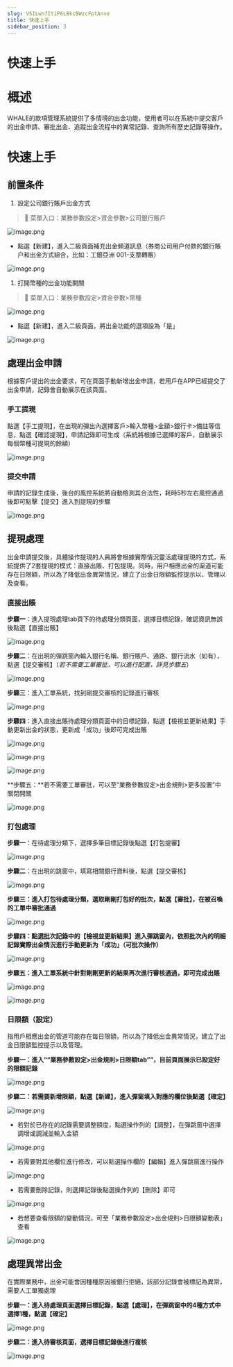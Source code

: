 ```yaml
---
slug: VSILwnfItiP6L8kcBWzcFptAnve
title: 快速上手
sidebar_position: 3
---
```



# 快速上手


# 概述


WHALE的款項管理系統提供了多情境的出金功能，使用者可以在系統中提交客戶的出金申請、審批出金、追蹤出金流程中的異常記錄、查詢所有歷史記錄等操作。


# 快速上手


## 前置条件

1. 設定公司銀行賬戶出金方式

> 📍 菜單入口：業務參數設定>資金參數>公司銀行賬戶


![image.png](/assets/a0588fbf6926cb281ae11a1da226e4b3.png)

- 點選【新建】，進入二級頁面補充出金頻道訊息（券商公司用户付款的銀行賬户和出金方式組合，比如：工銀亞洲 001-支票轉賬）

![image.png](/assets/36f4e3c4c6fc73bc5c89badcd1be6098.png)

1. 打開幣種的出金功能開關

> 📍 菜單入口：業務參數設定>資金參數>幣種


![image.png](/assets/095f3daa0e40afed97aa179c8af2fdb0.png)

- 點選【新建】，進入二級頁面，將出金功能的選項設為「是」

![image.png](/assets/7aa124fa3dad2b47f906a076ba518ff1.png)


## 處理出金申請


根據客戶提出的出金要求，可在頁面手動新增出金申請，若用戶在APP已經提交了出金申請，記錄會自動展示在該頁面。


### 手工提現


點選【手工提現】，在出現的彈出內選擇客戶>輸入幣種>金額>銀行卡>備註等信息，點選【確認提現】，申請記錄即可生成（系統將根據已選擇的客戶，自動展示每個幣種可提現的餘額）


![image.png](/assets/b2f11e3d5a5138a37d5f6586db4d3c60.png)


### 提交申請


申請的記錄生成後，後台的風控系統將自動檢測其合法性，耗時5秒左右風控通過後即可點擊【提交】進入到提現的步驟


![image.png](/assets/5bda55cff910f2ca0472c44ab47b3baf.png)


## 提現處理


出金申請提交後，具體操作提現的人員將會根據實際情況靈活處理提現的方式，系統提供了2套提現的模式：直接出賬、打包提現。同時，用户相應出金的渠道可能存在日限額，所以為了降低出金異常情況，建立了出金日限額監控提示以、管理以及查看。


### 直接出賬


**步驟一**：進入提現處理tab頁下的待處理分類頁面，選擇目標記錄，確認資訊無誤後點選【直接出賬】


![image.png](/assets/e29cee226951bd9ba95664fb06decd1c.png)


**步驟二**：在出現的彈跳窗內輸入銀行名稱、銀行賬戶、通路、銀行流水（如有），點選【提交審核】（_若不需要工單審批，可以進行配置，詳見步驟五_）


![image.png](/assets/817cce6b15001c51000ec42a14a625bc.png)


**步驟三**：進入工單系統，找到剛提交審核的記錄進行審核


![image.png](/assets/2cdc7e85b5202ce89007e7526d949bb8.png)


**步驟四**：進入直接出賬待處理分類頁面中的目標記錄，點選【檢視並更新結果】手動更新出金的狀態，更新成「成功」後即可完成出賬


![image.png](/assets/c9553a7a09ebe3410eb27910b5dbfd1f.png)


![image.png](/assets/14fbe360c0650ee9ed203ffffaa2021f.png)


![image.png](/assets/e48b5495ae59adbb3d13405d74b0ae9c.png)


**步驟五：**若不需要工單審批，可以至“業務參數設定>出金規則>更多設置”中關閉開關


![image.png](/assets/41365788d032cd3f8912ac5f7e88a68d.png)


### 打包處理


**步驟一**：在待處理分類下，選擇多筆目標記錄後點選【打包提審】


![image.png](/assets/1d7300f40867fbf7000c40ae11199316.png)


**步驟二**：在出現的跳窗中，填寫相關銀行資料後，點選【提交審核】


![image.png](/assets/5ef92d82f5d7f028d1c43f020420be70.png)


**步驟三：進入打包待處理分類，選取剛剛打包好的批次，點選【審批】，在被召喚的工單中審批通過**


![image.png](/assets/faab8f6c9b878bae2cf8cfb0b9df573a.png)


**步驟四：點選批次記錄中的【檢視並更新結果】進入彈跳窗內，依照批次內的明細記錄實際出金情況進行手動更新为「成功」（可批次操作）**


![image.png](/assets/99f02103d6f1741e8cc23ee759fa2cf3.png)


**步驟五：進入工單系統中針對剛剛更新的結果再次進行審核通過，即可完成出賬**


![image.png](/assets/845a73c63c800d1bd150cc49ee7545b5.png)


![image.png](/assets/c1c369fff5bced19f4fbe84dbaed30d2.png)


### 日限額（設定）


指用戶相應出金的管道可能存在每日限額，所以為了降低出金異常情況，建立了出金日限額監控提示以及管理。


**步驟一：進入““業務參數設定>出金規則>日限額tab””，目前頁面展示已設定好的限額記錄**


![image.png](/assets/0839b6c2915fbe879303e51bfb41e0f8.png)


**步驟二：若需要新增限額，點選【新建】，進入彈窗填入對應的欄位後點選【確定】**


![image.png](/assets/f29f597c106549b9925bcac84d5e0700.png)

- 若對於已存在的記錄需要調整額度，點選操作列的【調整】，在彈跳窗中選擇調增或調減並輸入金額

![image.png](/assets/61def4e2501776655e658e6b29005ca7.png)

- 若需要對其他欄位進行修改，可以點選操作欄的【編輯】進入彈跳窗進行操作

![image.png](/assets/a58cbf8433d490a45286479437fda26c.png)

- 若需要刪除記錄，則選擇記錄後點選操作列的【刪除】即可

![image.png](/assets/05dc9470a1f139dd298d5dbabc158858.png)

- 若想要查看限額的變動情況，可至「業務參數設定>出金規則>日限額變動表」查看

![image.png](/assets/6578d2be22488282b297aa8317facdfc.png)


## 處理異常出金


在實際業務中，出金可能會因種種原因被銀行拒絕，該部分記錄會被標記為異常，需要人工單獨處理


**步驟一：進入待處理頁面選擇目標記錄，點選【處理】，在彈跳窗中的4種方式中選擇1種，點選【確定】**


![image.png](/assets/4a58a9f95e927f50e91724fd198d9ff4.png)


**步驟二：進入待審核頁面，選擇目標記錄後進行複核**


![image.png](/assets/a92e7f0ae4c8153f818609443edc17e6.png)

